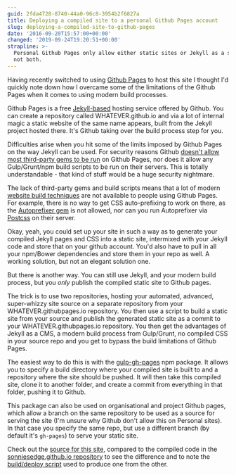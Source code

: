 ```yaml
---
guid: 2fda4728-8740-44a0-96c8-3954b2f6827a
title: Deploying a compiled site to a personal Github Pages account
slug: deploying-a-compiled-site-to-github-pages
date: '2016-09-20T15:57:00+00:00'
changed: '2019-09-24T19:20:51+00:00'
strapline: >-
  Personal Github Pages only allow either static sites or Jekyll as a source,
  not both.
---
```


Having recently switched to using [Github Pages](https://pages.github.com/) to host this site I thought I'd quickly note down how I overcame some of the limitations of the Github Pages when it comes to using modern build processes.

Github Pages is a free [Jekyll-based](https://jekyllrb.com/) hosting service offered by Github. You can create a repository called WHATEVER.github.io and via a lot of internal magic a static website of the same name appears, built from the Jekyll project hosted there. It's Github taking over the build process step for you.

Difficulties arise when you hit some of the limits imposed by Github Pages on the way Jekyll can be used. For security reasons Github [doesn't allow most third-party gems to be run](https://help.github.com/articles/adding-jekyll-plugins-to-a-github-pages-site/) on Github Pages, nor does it allow any Gulp/Grunt/npm build scripts to be run on their servers. This is totally understandable - that kind of stuff would be a huge security nightmare.

The lack of third-party gems and build scripts means that a lot of modern [website build techniques](https://css-tricks.com/gulp-for-beginners/) are not available to people using Github Pages. For example, there is no way to get CSS auto-prefixing to work on there, as the [Autoprefixer gem](https://github.com/ai/autoprefixer-rails) is not allowed, nor can you run Autoprefixer via [Postcss](https://github.com/postcss/autoprefixer) on their server.

Okay, yeah, you could set up your site in such a way as to generate your compiled Jekyll pages and CSS into a static site, intermixed with your Jekyll code and store that on your github account. You'd also have to pull in all your npm/Bower dependencies and store them in your repo as well. A working solution, but not an elegant solution one.

But there is another way. You can still use Jekyll, and your modern build process, but you _only_ publish the compiled static site to Github pages.

The trick is to use two repositories, hosting your automated, advanced, super-whizzy site source on a separate repository from your WHATEVER.githubpages.io repository. You then use a script to build a static site from your source and publish the generated static site as a commit to your WHATEVER.githubpages.io repository. You then get the advantages of Jekyll as a CMS, a modern build process from Gulp/Grunt, no compiled CSS in your source repo and you get to bypass the build limitations of Github Pages.

The easiest way to do this is with the [gulp-gh-pages](https://github.com/shinnn/gulp-gh-pages) npm package. It allows you to specify a build directory where your compiled site is built to and a repository where the site should be pushed. It will then take this compiled site, clone it to another folder, and create a commit from everything in that folder, pushing it to Github.

This package can also be used on organisational and project Github pages, which allow a branch on the same repository to be used as a source for serving the site (I'm unsure why Github don't allow this on Personal sites). In that case you specify the same repo, but use a different branch (by default it's `gh-pages`) to serve your static site.

Check out the [source for this site](https://github.com/SonniesEdge/sonniesedge-website), compared to the compiled code in the [sonniesedge.github.io repository](https://github.com/SonniesEdge/sonniesedge.github.io) to see the difference and to note the [build/deploy script](https://github.com/SonniesEdge/sonniesedge-website/blob/master/gulpfile.js) used to produce one from the other.
